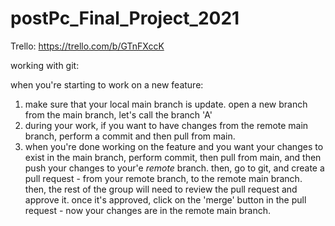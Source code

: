 # postPc_Final_Project_2021

Trello: https://trello.com/b/GTnFXccK

working with git:

when you're starting to work on a new feature:
1. make sure that your local main branch is update. open a new branch from the main branch, 
   let's call the branch 'A'
2. during your work, if you want to have changes from the remote main branch, perform a commit and
   then pull from main.
3. when you're done working on the feature and you want your changes to exist in the main branch,
   perform commit, then pull from main, and then push your changes to your'e *remote* branch.
   then, go to git, and create a pull request - from your remote branch, to the remote main branch.
   then, the rest of the group will need to review the pull request and approve it. once it's approved,
   click on the 'merge' button in the pull request - now your changes are in the remote main branch.